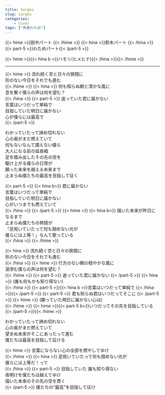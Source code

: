 ```yaml
---
title: Surges
slug: surges
categories:
    - Cover
tags: ["角巻わため"]
---
```


{{< hime >}}田中パート  {{< /hime >}}
{{< hina >}}鈴木パート  {{< /hina >}}
{{< part-5 >}}わためパート{{< /part-5 >}}

{{< hime >}}{{< hina b >}}ハモリ(ヒメヒナ){{< /hina >}}{{< /hime >}}

---

{{< hime >}}
流れ続く空と日々の狭間に  
形のない今日をそれでも進む  
{{< /hime >}}
{{< hina >}}
何も知らぬ朝と清かな風に  
息を繋ぐ僕らの声は何を望む？  
{{< /hina >}} 
{{< part-5 >}}
迷っていた君に届かない  
言葉はいつだって単純で  
目指していた明日に届かない  
心が僕らには最高で  
{{< /part-5 >}}

わかっていたって諦め切れない  
心の奥がまだ燃えていて  
何もないなんて謂えない僕ら  
大人になる前の延長戦  
足を踏み出したその先の空を  
駆け上がる僕らの日常が  
願った未来を越える未来まで  
止まらぬ僕たちの最高を目指して征く  

{{< part-5 >}}
{{< hina b>}}
君に届かない  
言葉はいつだって単純で  
目指していた明日に届かない  
心がいつまでも燃えていて  
{{< /hina >}}
{{< /part-5 >}}
{{< hime >}}
{{< hina b>}}
描いた未来が昨日になるまで  
止まらぬ僕たちの熱情が  
「足宛いていたって何も掴めない光が  
僕らには上等！」なんて歌っている  
{{< /hina >}}
{{< /hime >}}

{{< hina >}}
流れ続く空と日々の狭間に  
形のない今日をそれでも進む  
{{< /hina >}}
{{< hime >}}
行方のない朝の穏やかな風に  
涙滲む僕らの声は何を望む？  
{{< /hime >}}
{{< part-5 >}}
迷っていた君に届かない 
{{< /part-5 >}}
{{< hina >}}
(誰も何もかも知り得ない)  
{{< /hina >}}
{{< part-5 >}}{{< hina b >}}言葉はいつだって単純で  {{< /hina >}}{{< /part-5 >}}
{{< part-5 >}}
君も知らぬ君はいつだってそこに 
{{< /part-5 >}}
{{< hime >}}
(願っていた明日に届かない心は)  
{{< /hime >}}
{{< hime >}}{{< part-5 b>}}いつだってその先を目指している  {{< /part-5 >}}{{< /hime >}}

わかっていたって諦め切れない  
心の奥がまだ燃えていて  
望まぬ未来がそこにあったって進む  
僕たちは最高を目指して征ける  

{{< hime >}}
言葉にならない心の全部を燃やしてゆけ  
{{< /hime >}}
{{< hina >}}
足宛いていたって何も掴めない光が  
僕らには上等だ！って  
{{< /hina >}}
{{< part-5 >}}
目指していた 誰も知り得ない  
夜明けを僕たちは越えてゆけ  
描いた未来のその先の空を貫く  
{{< /part-5 >}}
僕たちの“最高”を目指して征け  